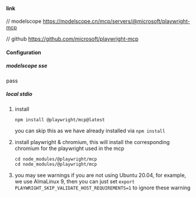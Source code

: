 
#### link
// modelscope
https://modelscope.cn/mcp/servers/@microsoft/playwright-mcp

// github
https://github.com/microsoft/playwright-mcp

#### Configuration
##### modelscope sse
pass

##### local stdio
1. install
    ```
    npm install @playwright/mcp@latest
    ```
    you can skip this as we have already installed via `npm install`

2. install playwright & chromium, this will install the corresponding chromium for the playwright used in the mcp
    ```
    cd node_modules/@playwright/mcp
    cd node_modules/@playwright/mcp
    ```

3. you may see warnings if you are not using Ubuntu 20.04, for example, we use AlmaLinux 9, then you can just set `export PLAYWRIGHT_SKIP_VALIDATE_HOST_REQUIREMENTS=1` to ignore these warning